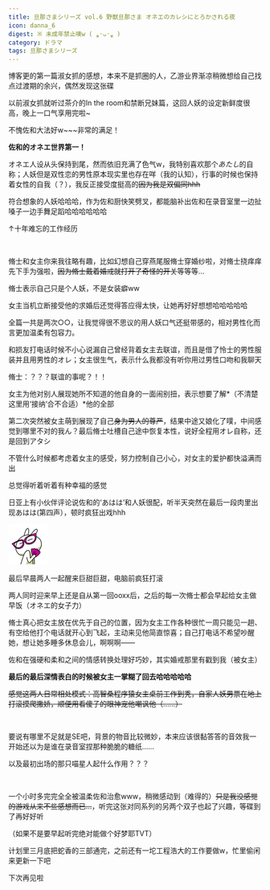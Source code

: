 ```yaml
---
title: 旦那さまシリーズ vol.6 野獣旦那さま オネエのカレシにとろかされる夜
icon: danna_6
digest: ※ 未成年禁止噢w ( ⁎ᵕᴗᵕ⁎ )
category: ドラマ
tags: 旦那さまシリーズ
---
```


博客更的第一篇淑女抓的感想，本来不是抓圈的人，乙游业界渐凉稍微想给自己找点过渡期的余兴，偶然发现这张碟

以前淑女抓就听过茶介的In the room和禁断兄妹篇，这回人妖的设定新鲜度很高，晚上一口气享用完啦~

不愧佐和大法好w~~~非常的满足！

**佐和的オネエ世界第一！**

オネエ人设从头保持到尾，然而依旧充满了色气w，我特别喜欢那个*あたし*的自称；人妖但是双性恋的男性原本现实里也存在咩（我的认知），行事的时候也保持着女性的自我（？），我反正接受度挺高的~~因为我是双偏同hhh~~

符合想象的人妖哈哈哈，作为佐和厨快笑劈叉，都能脑补出佐和在录音室里一边扯嗓子一边手舞足蹈哈哈哈哈哈哈

↑十年难忘的工作经历

<br>

脩士和女主你来我往略有趣，比如幻想自己穿燕尾服脩士穿婚纱啦，对脩士挠痒痒先下手为强啦，~~因为脩士戴着婚戒就打开了奇怪的开关~~等等等…

脩士表示自己只是个人妖，不是女装癖ww

女主当机立断接受他的求婚后还觉得答应得太快，让她再好好想想哈哈哈哈哈

全篇一共是两次○○，让我觉得很不思议的用人妖口气还挺带感的，相对男性化而言更加温柔有包容力。

和损友打电话时候不小心说漏自己曾经背着女主去联谊，而且是借了怜士的男性服装并且用男性的オレ；女主很生气，表示什么我都没有听你用过男性口吻和我聊天

脩士：？？？联谊的事呢？！！

女主为他对别人展现她所不知道的他自身的一面闹别扭，表示想要了解*（不清楚这里用‘接纳’合不合适）*他的全部

第二次突然被女主萌到展现了自己~~身为男人的尊严~~，结果中途又娘化了噗，中间感觉到哪里不对的我ん？最后脩士吐槽自己途中恢复本性，说好全程用オレ自称，还是回到アタシ

不管什么时候都考虑着女主的感受，努力控制自己小心，对女主的爱护都快溢满而出

总觉得听着听着有种幸福的感觉

日亚上有小伙伴评论说佐和的‘あはは’和人妖很配，听半天突然在最后一段肉里出现あはは(第四声），顿时疯狂出戏hhh

<img src="/assets/img/bq/tusiji/tusiji12.gif" width="80px">

最后早晨两人一起醒来巨甜巨甜，电脑前疯狂打滚

两人同时迎来早上还是自从第一回ooxx后，之后的每一次脩士都会早起给女主做早饭（オネエ的女子力）

脩士真心把女主放在优先于自己的位置，因为女主工作各种很忙一周只能见一趟、有空给他打个电话就开心到飞起，主动来见他简直惊喜；自己打电话不希望吵醒她，想让她多睡多休息会儿，啊啊啊——

佐和在强硬和柔和之间的情感转换处理好巧妙，其实婚戒那里有戳到我（被女主）

**最后的最后深情表白的时候被女主一掌糊了回去哈哈哈哈哈**

~~感觉这两人日常相处模式：高智桑程序猿女主桌前工作到秃，自家人妖男票在地上打滚摸爬撒娇，顺便用看傻子的眼神宠他嘲讽他（……）~~

<br>

要说有哪里不足就是SE吧，背景的物音比较微妙，本来应该很黏答答的音效我一开始还以为是谁在录音室捏那种脆脆的糖纸……

以及最初出场的那只喵星人起什么作用？？？

<br>

一个小时多完完全全被温柔佐和治愈www，稍微感动到（难得的）~~只是我没感觉的游戏从来不些感想而已…~~，听完这张对同系列的另两个双子也起了兴趣，等碟到了再好好听

（如果不是要早起听完绝对能做个好梦耶TVT）

计划里三月底把蛇香的三部通完，之前还有一坨工程浩大的工作要做w，忙里偷闲来更新一下吧

下次再见啦

<br>